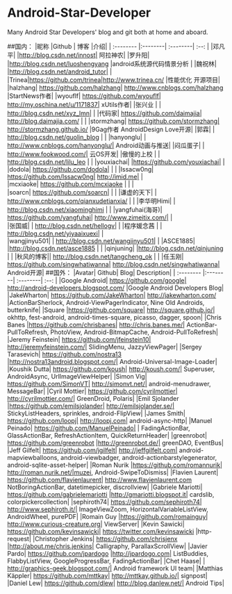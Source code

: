 # Android-Star-Developer
Many Android Star Developers' blog and git both at home and aboard.

##国内：
|昵称	|Github |	博客	|介绍|
| :-------- |:--------| :--------| :--: |
|邓凡平| |http://blog.csdn.net/innost|	阿拉神农|
|罗升阳| |http://blog.csdn.net/luoshengyang |android系统源代码情景分析 |
|魏祝林|	|http://blog.csdn.net/android_tutor| | 
|Trinea|https://github.com/trinea|http://www.trinea.cn/	|性能优化 开源项目|
|halzhang|	https://github.com/halzhang|	http://www.cnblogs.com/halzhang	|StartNews作者|
|wyouflf|	https://github.com/wyouflf|	http://my.oschina.net/u/1171837|	xUtils作者|
|张兴业	| |	http://blog.csdn.net/xyz_lmn|	 |
|代码家|	https://github.com/daimajia|	http://blog.daimajia.com/	 | |
|stormzhang|	https://github.com/stormzhang|	http://stormzhang.github.io/	|9Gag作者 AndroidDesign Love开源|
|郭霖|	 |	http://blog.csdn.net/guolin_blog	| |
|hanyonglu|	 |	http://www.cnblogs.com/hanyonglu/|	Android动画与推送|
|闷瓜蛋子|	 |	http://www.fookwood.com/|	云OS开发|
|傲慢的上校	| |	http://blog.csdn.net/lilu_leo	| |
|youxiachai|	|https://github.com/youxiachai|	| 	 
|dodola|	https://github.com/dodola|	| 	| 
|Issacw0ng|	https://github.com/Issacw0ng|	http://imid.me| |	 
|mcxiaoke|	https://github.com/mcxiaoke	| | | 	 
|soarcn|	https://github.com/soarcn| |	 	 |
|谦虚的天下|	 |	http://www.cnblogs.com/qianxudetianxia/	 | |
|李华明Himi|	| 	http://blog.csdn.net/xiaominghimi	 | |
|yangfuhai(海哥)|	https://github.com/yangfuhai|	http://www.zimeitix.com/| |	 
|张国威|	| 	http://blog.csdn.net/hellogv|	 |
|程序媛念茜	 | |	http://blog.csdn.net/yiyaaixuexi| |	 
|wangjinyu501|	| 	http://blog.csdn.net/wangjinyu501|	 |
|ASCE1885|	 	|http://blog.csdn.net/asce1885	| |
|qinjuning|	 	|http://blog.csdn.net/qinjuning	| |
|秋风的博客||	 	http://blog.csdn.net/tangcheng_ok	| | 
|任玉刚|	https://github.com/singwhatiwanna|	http://blog.csdn.net/singwhatiwanna|	Android开源|
##国外：
|Avatar|	Github|	Blog|	Description|
| :-------- |:--------| :--------| :--: |
|Google Android|	https://github.com/google|	http://android-developers.blogspot.com/	|Google Android Developers Blog|
|JakeWharton|	https://github.com/JakeWharton|	http://jakewharton.com/	|ActionBarSherlock, Android-ViewPagerIndicator, Nine Old Androids, butterknife|
|Square	|https://github.com/square|	http://square.github.io/|	okhttp, fest-android, android-times-square, picasso, dagger, spoon|
|Chris Banes	|https://github.com/chrisbanes|	http://chris.banes.me/|	ActionBar-PullToRefresh, PhotoView, Android-BitmapCache, Android-PullToRefresh|
|Jeremy Feinstein|	https://github.com/jfeinstein10|	http://jeremyfeinstein.com/|	SlidingMenu, JazzyViewPager|
|Sergey Tarasevich|	https://github.com/nostra13	|http://nostra13android.blogspot.com/|	Android-Universal-Image-Loader|
|Koushik Dutta|	https://github.com/koush|	http://koush.com/|	Superuser, AndroidAsync, UrlImageViewHelper|
|Simon Vig|	https://github.com/SimonVT|	http://simonvt.net/|	android-menudrawer, MessageBar|
|Cyril Mottier|	https://github.com/cyrilmottier|	http://cyrilmottier.com/|	GreenDroid, Polaris|
|Emil Sjolander	|https://github.com/emilsjolander|	http://emilsjolander.se/|	StickyListHeaders, sprinkles, android-FlipView|
|James Smith|	https://github.com/loopj|	http://loopj.com|	android-async-http|
|Manuel Peinado|	https://github.com/ManuelPeinado|	 |	FadingActionBar, GlassActionBar, RefreshActionItem, QuickReturnHeader|
|greenrobot|	https://github.com/greenrobot	|http://greenrobot.de/|	greenDAO, EventBus|
|Jeff Gilfelt|	https://github.com/jgilfelt|	http://jeffgilfelt.com|	android-mapviewballoons, android-viewbadger, android-actionbarstylegenerator, android-sqlite-asset-helper|
|Roman Nurik	|https://github.com/romannurik|	http://roman.nurik.net/|muzei, Android-SwipeToDismiss|
|Flavien Laurent|	https://github.com/flavienlaurent|	http://www.flavienlaurent.com	NotBoringActionBar, datetimepicker, discrollview|
|Gabriele Mariotti|	https://github.com/gabrielemariotti	|http://gmariotti.blogspot.it|	cardslib, colorpickercollection|
|sephiroth74|	https://github.com/sephiroth74|	http://www.sephiroth.it/|	ImageViewZoom, HorizontalVariableListView, AndroidWheel, purePDF|
|Romain Guy	|https://github.com/romainguy|	http://www.curious-creature.org|	ViewServer|
|Kevin Sawicki|	https://github.com/kevinsawicki|	https://twitter.com/kevinsawicki	|http-request|
|Christopher Jenkins|	https://github.com/chrisjenx	|http://about.me/chris.jenkins|	Calligraphy, ParallaxScrollView|
|Javier Pardo|	https://github.com/jpardogo	|http://jpardogo.com|	ListBuddies, FlabbyListView, GoogleProgressBar, FadingActionBar|
|Chet Haase|	 |	http://graphics-geek.blogspot.com/|	Android framework UI team|
|Matthias Käppler|	https://github.com/mttkay|	http://mttkay.github.io/|	signpost|
|Daniel Lew|	https://github.com/dlew|	http://blog.danlew.net/|	Android Tips|
